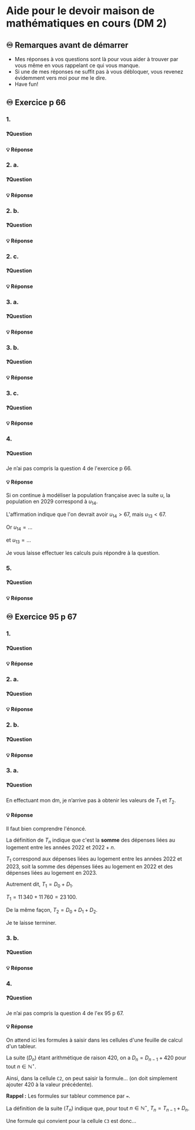 # Aide pour le devoir maison de mathématiques en cours (DM 2)
## ♾️ Remarques avant de démarrer
- Mes réponses à vos questions sont là pour vous aider à trouver par vous même en vous rappelant ce qui vous manque.
- Si une de mes réponses ne suffit pas à vous débloquer, vous revenez évidemment vers moi pour me le dire.
- Have fun!

## ♾️ Exercice p 66

### 1. 
#### ❓Question

####  💡 Réponse

### 2. a.
#### ❓Question

####  💡 Réponse

### 2. b.
#### ❓Question

####  💡 Réponse

### 2. c.
#### ❓Question

####  💡 Réponse

### 3. a.

#### ❓Question

####  💡 Réponse

### 3. b.
#### ❓Question

####  💡 Réponse

### 3. c.
#### ❓Question
####  💡 Réponse

### 4.
#### ❓Question
Je n’ai pas compris la question 4 de l'exercice p 66.
####  💡 Réponse
Si on continue à modéliser la population française avec la suite $u$, la population en 2029 correspond à $u_{14}$.

L'affirmation indique que l'on devrait avoir $u_{14}>67$, mais $u_{13}<67$.

Or $u_{14}=...$

et $u_{13}=...$

Je vous laisse effectuer les calculs puis répondre à la question.

### 5.
#### ❓Question

####  💡 Réponse


## ♾️ Exercice 95 p 67

### 1. 
#### ❓Question

####  💡 Réponse

### 2. a.
#### ❓Question

####  💡 Réponse

### 2. b.
#### ❓Question

####  💡 Réponse

### 3. a.

#### ❓Question
En effectuant mon dm, je n’arrive pas à obtenir les valeurs de $T_1$ et $T_2$.
####  💡 Réponse
Il faut bien comprendre l'énoncé.

La définition de $T_n$ indique que c'est la **somme** des dépenses liées au logement entre les années $2022$ et $2022+n$.

$T_1$ correspond aux dépenses liées au logement entre les années 2022 et 2023, soit la somme des dépenses liées au logement en 2022 et des dépenses liées au logement en 2023.

Autrement dit, $T_1=D_0+D_1$.

$T_1=11\,340+11\,760=23\,100$.

De la même façon, $T_2=D_0+D_1+D_2$.

Je te laisse terminer.
### 3. b.
#### ❓Question

####  💡 Réponse

### 4.
#### ❓Question
Je n’ai pas compris la question 4  de l'ex 95 p 67.
####  💡 Réponse
On attend ici les formules à saisir dans les cellules d'une feuille de calcul d'un tableur.

La suite $(D_n)$ étant arithmétique de raison $420$, on a $D_n=D_{n-1}+420$ pour tout $n\in\mathbb{N}^{\star}$.

Ainsi, dans la cellule `C2`, on peut saisir la formule... (on doit simplement ajouter 420 à la valeur précédente).

**Rappel :** Les formules sur tableur commence par `=`.

La définition de la suite $(T_n)$ indique que, pour tout $n\in\mathbb{N}^{\star}$, $T_n=T_{n-1}+D_n$.

Une formule  qui convient pour la cellule `C3` est donc...